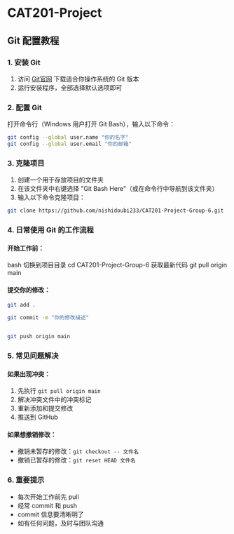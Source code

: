 # CAT201-Project

## Git 配置教程

### 1. 安装 Git
1. 访问 [Git官网](https://git-scm.com/downloads) 下载适合你操作系统的 Git 版本
2. 运行安装程序，全部选择默认选项即可

### 2. 配置 Git
打开命令行（Windows 用户打开 Git Bash），输入以下命令：

```bash
git config --global user.name "你的名字"
git config --global user.email "你的邮箱"
```

### 3. 克隆项目
1. 创建一个用于存放项目的文件夹
2. 在该文件夹中右键选择 "Git Bash Here"（或在命令行中导航到该文件夹）
3. 输入以下命令克隆项目：

```bash
git clone https://github.com/nishidoubi233/CAT201-Project-Group-6.git
```

### 4. 日常使用 Git 的工作流程

#### 开始工作前：

bash
切换到项目目录
cd CAT201-Project-Group-6
获取最新代码
git pull origin main

#### 提交你的修改：

```bash
git add .

git commit -m "你的修改描述"


git push origin main
```

### 5. 常见问题解决

#### 如果出现冲突：
1. 先执行 `git pull origin main`
2. 解决冲突文件中的冲突标记
3. 重新添加和提交修改
4. 推送到 GitHub

#### 如果想撤销修改：
- 撤销未暂存的修改：`git checkout -- 文件名`
- 撤销已暂存的修改：`git reset HEAD 文件名`

### 6. 重要提示
- 每次开始工作前先 pull
- 经常 commit 和 push
- commit 信息要清晰明了
- 如有任何问题，及时与团队沟通

